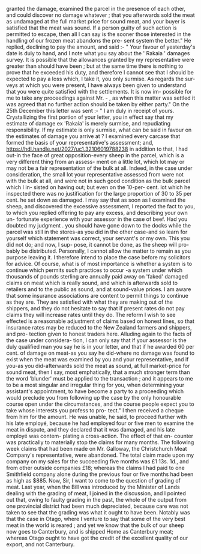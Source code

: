 granted the damage, examined the parcel in the presence of each other, and could discover no damage whatever ; that you afterwards sold the meat as undamaged at the full market price for sound meat, and your buyer is satisfied that the meat was sound. If a person guilty of such action is permitted to escape, then all I can say is the sooner those interested in the handling of our frozen meat abandons the pre- sent system the better." He replied, declining to pay the amount, and said :- " Your favour of yesterday's date is duly to hand, and I note what you say about the ' Rakaia ' damages survey. It is possible that the allowances granted by my representative were greater than should have been ; but at the same time there is nothing to prove that he exceeded his duty, and therefore I cannot see that I should be expected to pay a loss which, I take it, you only surmise. As regards the sur- veys at which you were present, I have always been given to understand that you were quite satisfied with the settlements. It is now im- possible for me to take any proceedings against Mr. - , as when this matter was settled it was agreed that no further action should be taken by either party." On the 25th December this letter was sent :- " I am duly in receipt of yours. Crystallizing the first portion of your letter, you in effect say that my estimate of damage ex 'Rakaia' is merely surmise, and repudiating responsibility. If my estimate is only surmise, what can be said in favour on the estimates of damage you arrive at ? I examined every carcase that formed the basis of your representative's assessment; and, https://hdl.handle.net/2027/uc1.32106019788238 in addition to that, I had out-in the face of great opposition-every sheep in the parcel, which is a very different thing from an assess- ment on a little lot, which lot may or may not be a fair representation of the bulk at all. Indeed, in the case under consideration, the small lot your representative assessed from were not with the bulk at all, and were not in such good condition as the bulk parcel which I in- sisted on having out; but even on the 10-per- cent. lot which he inspected there was no justification for the large proportion of 30 to 35 per cent. he set down as damaged. I may say that as soon as I examined the sheep, and discovered the excessive assessment, I reported the fact to you, to which you replied offering to pay any excess, and describing your own un- fortunate experience with your assessor in the case of beef. Had you doubted my judgment . you should have gone down to the docks while the parcel was still in the stores-as you did in the other case-and so learn for yourself which statement was correct, your servant's or my own. This you did not do; and now, I sup- pose, it cannot be done, as the sheep will pro- bably be distributed. Personally, I cannot allow the matter to remain as you purpose leaving it. I therefore intend to place the case before my solicitors for advice. Of course, what is of most importance is whether a system is to continue which permits such practices to occur -a system under which thousands of pounds sterling are annually paid away on 'faked' damaged claims on meat which is really sound, and which is afterwards sold to retailers and to the public as sound, and at sound-value prices. I am aware that some insurance associations are content to permit things to continue as they are. They are satisfied with what they are making out of the shippers, and they do not hesitate to say that if present rates do not pay claims they will increase rates until they do. The reform I wish to see effected is a reasonable adjustment of claims based on honest lines, so that insurance rates may be reduced to the New Zealand farmers and shippers, and pro- tection given to honest traders here. Alluding again to the facts of the case under considera- tion, I can only say that if your assessor is the duly qualified man you say he is in your letter, and that if he awarded 60 per cent. of damage on meat-as you say he did-where no damage was found to exist when the meat was examined by you and your representative, and if you-as you did-afterwards sold the meat as sound, at full market-price for sound meat, then I say, most emphatically, that a much stronger term than the word 'blunder' must be applied to the transaction ; and it appears to me to be a most singular and irregular thing for you, when determining your assistant's appointment, to have become a party to a proceeding which would preclude you from following up the case by the only honourable course open under the circumstances, and the course people expect you to take whose interests you profess to pro- tect." I then received a cheque from him for the amount. He was unable, he said, to proceed further with his late employé, because he had employed four or five men to examine the meat in dispute, and they declared that it was damaged, and his late employé was contem- plating a cross-action. The effect of that en- counter was practically to materially stop the claims for many months. The following week claims that had been made on Mr. Galloway, the Christchurch Meat Company's representative, were abandoned. The total claim made upon my company on my sales for the succeeding five months was £1 13s. 1d., and from other outside companies £18; whereas the claims I had paid to one Smithfield company alone during the previous four or five months had been as high as $885. Now, Sir, I want to come to the question of grading of meat. Last year, when the Bill was introduced by the Minister of Lands dealing with the grading of meat, I joined in the discussion, and I pointed out that, owing to faulty grading in the past, the whole of the output from one provincial district had been much depreciated, because care was not taken to see that the grading was what it ought to have been. Notably was that the case in Otago, where I venture to say that some of the very best meat in the world is reared ; and yet we know that the bulk of our sheep now goes to Canterbury, and is shipped Home as Canterbury meat; whereas Otago ought to have got the credit of the excellent quality of our export, and not Canterbury. 